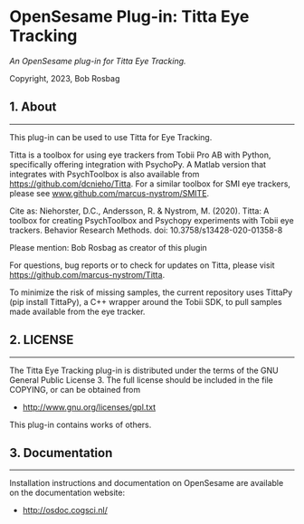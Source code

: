 OpenSesame Plug-in: Titta Eye Tracking
==========

*An OpenSesame plug-in for Titta Eye Tracking.*  

Copyright, 2023, Bob Rosbag  


## 1. About
--------

This plug-in can be used to use Titta for Eye Tracking. 

Titta is a toolbox for using eye trackers from Tobii Pro AB with Python, specifically offering integration with PsychoPy. A Matlab version that integrates with PsychToolbox is also available from https://github.com/dcnieho/Titta. For a similar toolbox for SMI eye trackers, please see www.github.com/marcus-nystrom/SMITE.

Cite as: Niehorster, D.C., Andersson, R. & Nystrom, M. (2020). Titta: A toolbox for creating PsychToolbox and Psychopy experiments with Tobii eye trackers. Behavior Research Methods. doi: 10.3758/s13428-020-01358-8

Please mention: Bob Rosbag as creator of this plugin

For questions, bug reports or to check for updates on Titta, please visit https://github.com/marcus-nystrom/Titta.

To minimize the risk of missing samples, the current repository uses TittaPy (pip install TittaPy), a C++ wrapper around the Tobii SDK, to pull samples made available from the eye tracker.


## 2. LICENSE
----------

The Titta Eye Tracking plug-in is distributed under the terms of the GNU General Public License 3.
The full license should be included in the file COPYING, or can be obtained from

- <http://www.gnu.org/licenses/gpl.txt>

This plug-in contains works of others.
  
  
## 3. Documentation
----------------

Installation instructions and documentation on OpenSesame are available on the documentation website:

- <http://osdoc.cogsci.nl/>
